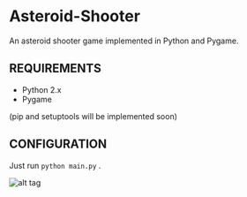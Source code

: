 # Asteroid-Shooter
An asteroid shooter game implemented in Python and Pygame.


REQUIREMENTS
------------
* Python 2.x
* Pygame

(pip and setuptools will be implemented soon)

CONFIGURATION
-------------

Just run `python main.py` . 



![alt tag](https://imgur.com/cQwq24g)

